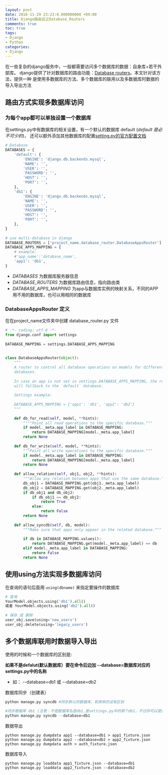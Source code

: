 ```yaml
---
layout: post
date: 2016-11-29 23:23:0.000000000 +09:00
title: Django路由设之Database_Routers
comments: true
toc: true
tags: 
- Django
- Python
categories:
- Django 
---
```


在一些复杂的django服务中，一般都需要访问多个数据库的数据：自身库+若干外部库。
django提供了针对数据库的路由功能：[Database routers][1]。本文针对该方法，提供一种
是使用多数据库的方法、多个数据库的联用以及多数据库时数据的导入导出方法

<!--more-->

## 路由方式实现多数据库访问
### 为每个app都可以单独设置一个数据库

在settings.py中有数据库的相关设置，有一个默认的数据库 default  (*default 是必不可少的*)，
还可以额外添加其他数据库的配置[setting.py的官方配置文档][2]

``` python
# Database
DATABASES = {
    'default': {
        'ENGINE': 'django.db.backends.mysql',
        'NAME': '',
        'USER': '',
        'PASSWORD': '',
        'HOST': '',
        'PORT': '',
    },
    'db1': {
        'ENGINE': 'django.db.backends.mysql',
        'NAME': '',
        'USER': '',
        'PASSWORD': '',
        'HOST': '',
        'PORT': '',
    },
}
 
# use multi-database in django
DATABASE_ROUTERS = ['project_name.database_router.DatabaseAppsRouter']
DATABASE_APPS_MAPPING = {
    # example:
    #'app_name':'database_name',
    'app1': 'db1',
}
```

 - *DATABASES* 为数据库服务器信息
 - *DATABASE_ROUTERS* 为数据库路由信息，指向路由类
 - *DATABASE_APPS_MAPPING* 为app与数据库实例的映射关系，不同的APP用不用的数据库，也可以用相同的数据库

### DatabaseAppsRouter 定义
在在project_name文件夹中创建 database_router.py 文件

``` python
# -*- coding: utf-8 -*-
from django.conf import settings
 
DATABASE_MAPPING = settings.DATABASE_APPS_MAPPING
 
 
class DatabaseAppsRouter(object):
    """
    A router to control all database operations on models for different
    databases.
 
    In case an app is not set in settings.DATABASE_APPS_MAPPING, the router
    will fallback to the `default` database.
 
    Settings example:
 
    DATABASE_APPS_MAPPING = {'app1': 'db1', 'app2': 'db2'}
    """
 
    def db_for_read(self, model, **hints):
        """"Point all read operations to the specific database."""
        if model._meta.app_label in DATABASE_MAPPING:
            return DATABASE_MAPPING[model._meta.app_label]
        return None
 
    def db_for_write(self, model, **hints):
        """Point all write operations to the specific database."""
        if model._meta.app_label in DATABASE_MAPPING:
            return DATABASE_MAPPING[model._meta.app_label]
        return None
 
    def allow_relation(self, obj1, obj2, **hints):
        """Allow any relation between apps that use the same database."""
        db_obj1 = DATABASE_MAPPING.get(obj1._meta.app_label)
        db_obj2 = DATABASE_MAPPING.get(obj2._meta.app_label)
        if db_obj1 and db_obj2:
            if db_obj1 == db_obj2:
                return True
            else:
                return False
        return None
 
    def allow_syncdb(self, db, model):
        """Make sure that apps only appear in the related database."""
 
        if db in DATABASE_MAPPING.values():
            return DATABASE_MAPPING.get(model._meta.app_label) == db
        elif model._meta.app_label in DATABASE_MAPPING:
            return False
        return None
```

## 使用using方法实现多数据库访问
在查询的语句后面用 `using(dbname)` 来指定要操作的数据库
``` python
# 查询
YourModel.objects.using('db1').all() 
或者 YourModel.objects.using('db2').all()
 
# 保存 或 删除
user_obj.save(using='new_users')
user_obj.delete(using='legacy_users')
```

## 多个数据库联用时数据导入导出
使用的时候和一个数据库的区别是:

**如果不是defalut(默认数据库）要在命令后边加 --database=数据库对应的settings.py中的名称** 

 - 如： --database=db1  或 --database=db2

数据库同步（创建表）
``` python
python manage.py syncdb #同步默认的数据库，和原来的没有区别
 
#同步数据库 db1 (注意：不是数据库名是db1,是settings.py中的那个db1，不过你可以使这两个名称相同，容易使用)
python manage.py syncdb --database=db1
```

数据导出
``` shell
python manage.py dumpdata app1 --database=db1 > app1_fixture.json
python manage.py dumpdata app2 --database=db2 > app2_fixture.json
python manage.py dumpdata auth > auth_fixture.json
```

数据库导入
``` shell
python manage.py loaddata app1_fixture.json --database=db1
python manage.py loaddata app2_fixture.json --database=db2
```

[1]: http://devdocs.io/django~1.8/topics/db/multi-db#topics-db-multi-db-routing
[2]: https://docs.djangoproject.com/en/1.8/ref/settings/#databases
